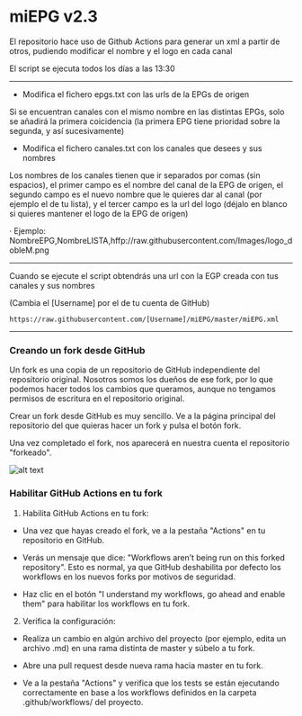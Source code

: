 # miEPG   v2.3

El repositorio hace uso de Github Actions para generar un xml a partir de otros, pudiendo modificar el nombre y el logo en cada canal

El script se ejecuta todos los días a las 13:30

***
- Modifica el fichero epgs.txt con las urls de la EPGs de origen

Si se encuentran canales con el mismo nombre en las distintas EPGs, solo se añadirá la primera coicidencia (la primera EPG tiene prioridad sobre la segunda, y así sucesivamente) 

- Modifica el fichero canales.txt con los canales que desees y sus nombres

Los nombres de los canales tienen que ir separados por comas (sin espacios), el primer campo es el nombre del canal de la EPG de origen, el segundo campo es el nuevo nombre que le quieres dar al canal (por ejemplo el de tu lista), y el tercer campo es la url del logo (déjalo en blanco si quieres mantener el logo de la EPG de origen)

· Ejemplo: NombreEPG,NombreLISTA,hffp://raw.githubusercontent.com/Images/logo_dobleM.png

***
Cuando se ejecute el script obtendrás una url con la EGP creada con tus canales y sus nombres

(Cambia el [Username] por el de tu cuenta de GitHub)
```
https://raw.githubusercontent.com/[Username]/miEPG/master/miEPG.xml
```

***

### Creando un fork desde GitHub

Un fork es una copia de un repositorio de GitHub independiente del repositorio original. Nosotros somos los dueños de ese fork, por lo que podemos hacer todos los cambios que queramos, aunque no tengamos permisos de escritura en el repositorio original.

Crear un fork desde GitHub es muy sencillo. Ve a la página principal del repositorio del que quieras hacer un fork y pulsa el botón fork.

Una vez completado el fork, nos aparecerá en nuestra cuenta el repositorio "forkeado".

![alt text](https://raw.githubusercontent.com/davidmuma/miEPG/refs/heads/main/.github/workflows/fork1.png)

### Habilitar GitHub Actions en tu fork

1. Habilita GitHub Actions en tu fork:

  - Una vez que hayas creado el fork, ve a la pestaña "Actions" en tu repositorio en GitHub.

  - Verás un mensaje que dice: "Workflows aren’t being run on this forked repository". Esto es normal, ya que GitHub deshabilita por defecto los workflows en los nuevos forks por motivos de seguridad.

  - Haz clic en el botón "I understand my workflows, go ahead and enable them" para habilitar los workflows en tu fork.

2. Verifica la configuración:

  - Realiza un cambio en algún archivo del proyecto (por ejemplo, edita un archivo .md) en una rama distinta de master y súbelo a tu fork.

  - Abre una pull request desde nueva rama hacia master en tu fork.

  - Ve a la pestaña "Actions" y verifica que los tests se están ejecutando correctamente en base a los workflows definidos en la carpeta .github/workflows/ del proyecto.


